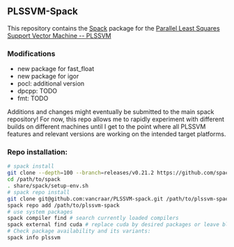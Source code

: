 ## PLSSVM-Spack

This repository contains the [Spack](https://github.com/spack/spack#-spack) package for the [Parallel Least Squares Support Vector Machine -- PLSSVM](https://github.com/SC-SGS/PLSSVM)


### Modifications
- new package for fast_float
- new package for igor
- pocl: additional version
- dpcpp: TODO
- fmt: TODO

Additions and changes might eventually be submitted to the main spack repository! For now, this repo allows me to rapidly experiment with different builds on different machines until I get to the point where all PLSSVM features and relevant versions are working on the intended target platforms.

### Repo installation:

```sh
# spack install
git clone --depth=100 --branch=releases/v0.21.2 https://github.com/spack/spack.git /path/to/spack
cd /path/to/spack
. share/spack/setup-env.sh
# spack repo install
git clone git@github.com:vancraar/PLSSVM-spack.git /path/to/plssvm-spack
spack repo add /path/to/plssvm-spack
# use system packages
spack compiler find # search currently loaded compilers
spack external find cuda # replace cuda by desired packages or leave blank
# Check package availability and its variants:
spack info plssvm
```
